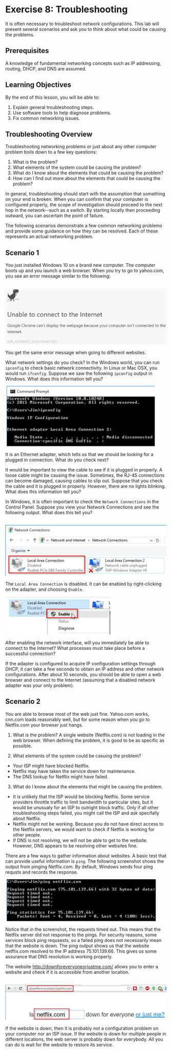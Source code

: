 Exercise 8: Troubleshooting
==============================

It is often necessary to troubleshoot network configurations. This lab will present several scenarios and ask you to think about what could be causing the problems.

Prerequisites
--------------------------
A knowledge of fundamental networking concepts such as IP addressing, routing, DHCP, and DNS are assumed.

Learning Objectives
--------------------------
By the end of this lesson, you will be able to:

1. Explain general troubleshooting steps.
2. Use software tools to help diagnose problems.
3. Fix common networking issues.

Troubleshooting Overview
--------------------------
Troubleshooting networking problems or just about any other computer problem boils down to a few key questions:

1. What is the problem?
2. What elements of the system could be causing the problem?
3. What do I know about the elements that could be causing the problem?
4. How can I find out more about the elements that could be causing the problem?

In general, troubleshooting should start with the assumption that something on your end is broken. When you can confirm that your computer is configured properly, the scope of investigation should proceed to the next hop in the network--such as a switch. By starting locally then proceeding outward, you can ascertain the point of failure.

The following scenarios demonstrate a few common networking problems and provide some guidance on how they can be resolved. Each of these represents an actual networking problem.

Scenario 1
--------------------------

You just installed Windows 10 on a brand new computer. The computer boots up and you launch a web browser. When you try to go to yahoo.com, you see an error message similar to the following:

&nbsp;![Error Message](disabled-error-internet-disconnected.png)

You get the same error message when going to different websites.

What network settings do you check? In the Windows world, you can run `ipconfig` to check basic network connectivity. In Linux or Mac OSX, you would run `ifconfig`. Suppose we saw the following `ipconfig` output in Windows. What does this information tell you?

&nbsp;![IPConfig Output](disabled-ipconfig.png)

It is an Ethernet adapter, which tells us that we should be looking for a plugged in connection. What do you check next?

It would be important to view the cable to see if it is plugged in properly. A loose cable might be causing the issue. Sometimes, the RJ-45 connections can become damaged, causing cables to slip out. Suppose that you check the cable and it is plugged in properly. However, there are no lights blinking. What does this information tell you?

In Windows, it is often important to check the `Network Connections` in the Control Panel. Suppose you view your Network Connections and see the following output. What does this tell you?

&nbsp;![Network Connections](disabled-network-connections.png)

The `Local Area Connection` is disabled. It can be enabled by right-clicking on the adapter, and choosing `Enable`.

&nbsp;![Network Connections](disabled-enable-network-connections.png)

After enabling the network interface, will you immediately be able to connect to the Internet? What processes must take place before a successful connection?

If the adapter is configured to acquire IP configuration settings through DHCP, it can take a few seconds to obtain an IP address and other network configurations. After about 10 seconds, you should be able to open a web browser and connect to the Internet (assuming that a  disabled network adapter was your only problem).

Scenario 2
-----------------------------

You are able to browse most of the web just fine. Yahoo.com works, cnn.com loads reasonably well, but for some reason when you go to Netflix.com your browser just hangs.

1. What is the problem? A single website (Netflix.com) is not loading in the web browser. When defining the problem, it is good to be as specific as possible.

2. What elements of the system could be casuing the problem?
  - Your ISP might have blocked Netflix.
  - Netflix may have taken the service down for maintenance.
  - The DNS lookup for Netflix might have failed.

3. What do I know about the elements that might be causing the problem.
  - It is unlikely that the ISP would be blocking Netflix. Some service providers throttle traffic to limit bandwidth to particular sites, but it would be unusualy for an ISP to outright block traffic. Only if all other troubleshooting steps failed, you might call the ISP and ask specifally about Netflix.
  - Netflix might not be working. Because you do not have direct access to the Netflix servers, we would want to check if Netflix is working for other people.
  - If DNS is not resolving, we will not be able to get to the website. However, DNS appears to be resolving other websites fine.


There are a few ways to gather information about websites. A basic test that can provide useful information is `ping`. The following screenshot shows the output from pinging Netflix.com. By default, Windows sends four ping requsts and records the response.

&nbsp;![Ping Netflix](websitedown-ping.png)

Notice that in the screenshot, the requests timed out. This means that the Netflix server did not response to the pings. For security reasons, some services block ping requsests, so a failed ping does not necessarily mean that the website is down. The ping output shows us that the website netflix.com resolved to the IP address 75.101.139.66. This gives us some assurance that DNS resolution is working properly.

The website http://downforeveryoneorjustme.com/ allows you to enter a website and check if it is accessible from another location.

&nbsp;![Website Checking Tool](websitedown-forallorjustme.png)

If the website is down, then it is probably not a configuration problem on your computer nor an ISP issue. If the website is down for multiple people in different locations, the web server is probably down for everybody. All you can do is wait for the website to restore its service.

